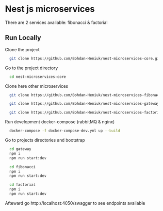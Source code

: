 
# Nest js microservices

There are 2 services avaliable: fibonacci & factorial



## Run Locally

Clone the project

```bash
  git clone https://github.com/Bohdan-Heniuk/nest-microservices-core.git
```

Go to the project directory

```bash
  cd nest-microservices-core
```

Clone here other microservices

```bash
  git clone https://github.com/Bohdan-Heniuk/nest-microservices-fibonacci
```

```bash
  git clone https://github.com/Bohdan-Heniuk/nest-microservices-gateway
```

```bash
  git clone https://github.com/Bohdan-Heniuk/nest-microservices-factorial
```

Run development docker-compose (rabbitMQ & nginx)

```bash
  docker-compose -f docker-compose-dev.yml up --build
```

Go to projects directories and bootstrap

```bash
  cd gateway
  npm i
  npm run start:dev
```

```bash
  cd fibonacci
  npm i
  npm run start:dev
```

```bash
  cd factorial
  npm i
  npm run start:dev
```

Afteward go http://localhost:4050/swagger to see endpoints avaliable


